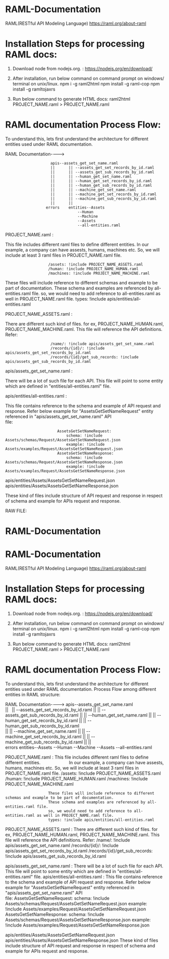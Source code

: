 # RAML-Documentation
RAML(RESTful API Modeling Language)
https://raml.org/about-raml

Installation Steps for processing RAML docs:
================================================

1. Download node from nodejs.org.
   : https://nodejs.org/en/download/
2. After installation, run below command on command prompt on windows/ terminal on unix/linux.
    npm i -g raml2html
    npm install -g raml-cop
    npm install -g ramltojaxrs	

3. Run below command to generate HTML docs:
    raml2html PROJECT_NAME.raml > PROJECT_NAME.raml



RAML documentation Process Flow:
==============================================

To understand this, lets first understand the architecture for different entities used under RAML documentation.

RAML Documentation----> 
                        
                        apis--assets_get_set_name.raml
                        ||      || --assets_get_set_records_by_id.raml
                        ||      || --assets_get_sub_records_by_id.raml
                        ||      || --human_get_set_name.raml
                        ||      || --human_get_set_records_by_id.raml
                        ||      || --human_get_sub_records_by_id.raml 
                        ||      || --machine_get_set_name.raml
                        ||      || --machine_get_set_records_by_id.raml
                        ||      || --machine_get_sub_records_by_id.raml
                        ||      ||                          
                      errors    entities--Assets
                                    --Human
                                    --Machine
                                    --Assets
                                    --all-entities.raml


PROJECT_NAME.raml   : 

This file includes different raml files to define different entities.
In our example, a company can have assests, humans, machines etc.
So, we will include at least 3 raml files in PROJECT_NAME.raml file.
                       
                       /assets: !include PROJECT_NAME_ASSETS.raml 
                       /human: !include PROJECT_NAME_HUMAN.raml
                       /machines: !include PROJECT_NAME_MACHINE.raml
                       

These files will include reference to different schemas and example to be part of documentation.
These schema and examples are referenced by all-entities.raml file.
so, we would need to add reference to all-entities.raml as well in PROJECT_NAME.raml file.
                       types: !include apis/entities/all-entities.raml
                       

PROJECT_NAME_ASSETS.raml  : 

There are different such kind of files. for ex, PROJECT_NAME_HUMAN.raml, PROJECT_NAME_MACHINE.raml.
This file will reference the API definitions.
Refer:
                        
                        /name/: !include apis/assets_get_set_name.raml
                        /records/{id}/: !include apis/assets_get_set_records_by_id.raml
                        /records/{id}/get_sub_records: !include apis/assets_get_sub_records_by_id.raml


apis/assets_get_set_name.raml :  

There will be a lot of such file for each API.
This file will point to some entity which are defined in "entities/all-entities.raml" file.
                          
apis/entities/all-entities.raml : 

This file contains reference to the schema and example of API request and response.
Refer below example for "AssetsGetSetNameRequest" entity referenced in "apis/assets_get_set_name.raml" API  
file:
                           
                           AssetsGetSetNameRequest:
                               schema: !include Assets/schemas/Request/AssetsGetSetNameRequest.json
                               example: !include Assets/examples/Request/AssetsGetSetNameRequest.json
                           AssetsGetSetNameResponse:
                               schema: !include Assets/schemas/Request/AssetsGetSetNameResponse.json
                               example: !include Assets/examples/Request/AssetsGetSetNameResponse.json

apis/entities/Assets/AssetsGetSetNameRequest.json
apis/entities/Assets/AssetsGetSetNameResponse.json

These kind of files include structure of API request and response in respect of schema and example for APIs request and response.
                         
                         
                         
                         
                         
RAW FILE:

# RAML-Documentation
# RAML-Documentation
RAML(RESTful API Modeling Language)
https://raml.org/about-raml

Installation Steps for processing RAML docs:
================================================
1. Download node from nodejs.org.
   : https://nodejs.org/en/download/
2. After installation, run below command on command prompt on windows/ terminal on unix/linux.
    npm i -g raml2html
    npm install -g raml-cop
    npm install -g ramltojaxrs	

3. Run below command to generate HTML docs:
    raml2html PROJECT_NAME.raml > PROJECT_NAME.raml


RAML documentation Process Flow:
==============================================
To understand this, lets first understand the architecture for different entities used under RAML documentation.
Process Flow among different entities in RAML structure:

RAML Documentation----> apis--assets_get_set_name.raml
                        ||      || --assets_get_set_records_by_id.raml
                        ||      || --assets_get_sub_records_by_id.raml
                        ||      || --human_get_set_name.raml
                        ||      || --human_get_set_records_by_id.raml
                        ||      || --human_get_sub_records_by_id.raml               
                        ||      || --machine_get_set_name.raml
                        ||      || --machine_get_set_records_by_id.raml
                        ||      || --machine_get_sub_records_by_id.raml
                        ||      ||                          
                      errors    entities--Assets
                                    --Human
                                    --Machine
                                    --Assets
                                    --all-entities.raml


PROJECT_NAME.raml   :  This file includes different raml files to define different entities.
                       In our example, a company can have assests, humans, machines etc. 
                       So, we will include at least 3 raml files in PROJECT_NAME.raml file.
                       /assets: !include PROJECT_NAME_ASSETS.raml                       
                       /human: !include PROJECT_NAME_HUMAN.raml
                       /machines: !include PROJECT_NAME_MACHINE.raml

                       These files will include reference to different schemas and example to be part of documentation.
                       These schema and examples are referenced by all-entities.raml file.
                       so, we would need to add reference to all-entities.raml as well in PROJECT_NAME.raml file.
                       types: !include apis/entities/all-entities.raml

PROJECT_NAME_ASSETS.raml  : There are different such kind of files. for ex, PROJECT_NAME_HUMAN.raml, PROJECT_NAME_MACHINE.raml.
                        This file will reference the API definitions.
                        Refer:
                        /name/: !include apis/assets_get_set_name.raml
                        /records/{id}/: !include apis/assets_get_set_records_by_id.raml
                        /records/{id}/get_sub_records: !include apis/assets_get_sub_records_by_id.raml


apis/assets_get_set_name.raml :  There will be a lot of such file for each API.
                          This file will point to some entity which are defined in "entities/all-entities.raml" file.
apis/entities/all-entities.raml : This file contains reference to the schema and example of API request and response.
                           Refer below example for "AssetsGetSetNameRequest" entity referenced in "apis/assets_get_set_name.raml" API  
                           file:
                           AssetsGetSetNameRequest:
                               schema: !include Assets/schemas/Request/AssetsGetSetNameRequest.json
                               example: !include Assets/examples/Request/AssetsGetSetNameRequest.json
                           AssetsGetSetNameResponse:
                               schema: !include Assets/schemas/Request/AssetsGetSetNameResponse.json
                               example: !include Assets/examples/Request/AssetsGetSetNameResponse.json

apis/entities/Assets/AssetsGetSetNameRequest.json
apis/entities/Assets/AssetsGetSetNameResponse.json
                         These kind of files include structure of API request and response in respect of schema and example for APIs
                         request and response.
